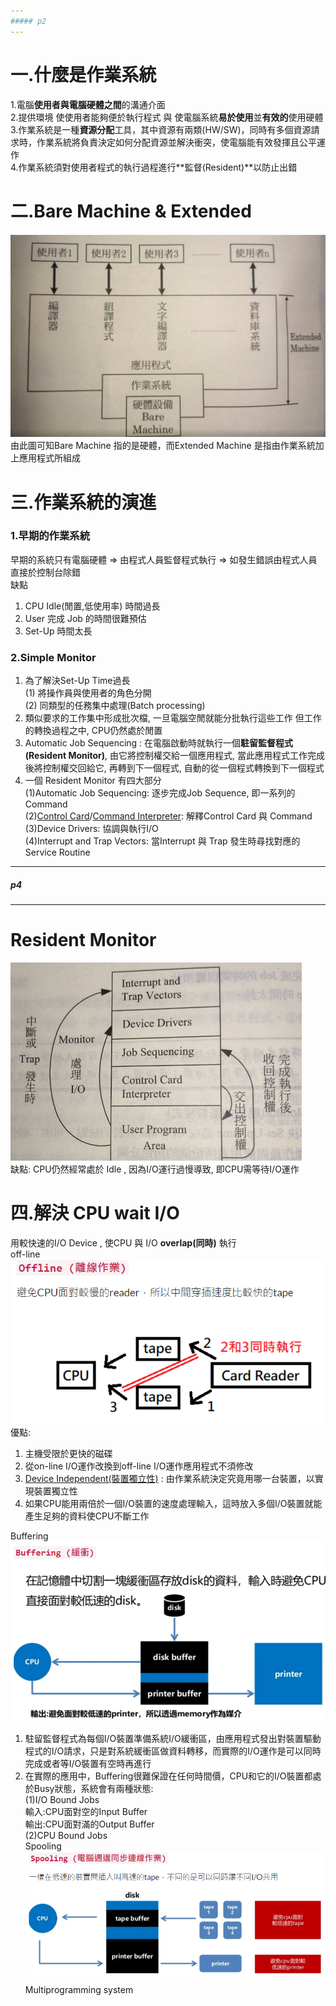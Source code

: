 ```yaml
---
##### p2
---
```

# 一.什麼是作業系統
1.電腦**使用者與電腦硬體之間**的溝通介面  
2.提供環境 使使用者能夠便於執行程式 與 使電腦系統**易於使用**並**有效的**使用硬體  
3.作業系統是一種**資源分配**工具，其中資源有兩類(HW/SW)，同時有多個資源請求時，作業系統將負責決定如何分配資源並解決衝突，使電腦能有效發揮且公平運作    
4.作業系統須對使用者程式的執行過程進行**監督(Resident)**以防止出錯  

# 二.Bare Machine & Extended 
![BareMachgine & Extended](https://raw.githubusercontent.com/chi0220/Image-Space/main/20230304141841.png)  
由此圖可知Bare Machine 指的是硬體，而Extended Machine 是指由作業系統加上應用程式所組成  

# 三.作業系統的演進  
### 1.早期的作業系統  
早期的系統只有電腦硬體 => 由程式人員監督程式執行 => 如發生錯誤由程式人員直接於控制台除錯  
缺點  
1. CPU Idle(閒置,低使用率) 時間過長
2. User 完成 Job 的時間很難預估
3. Set-Up 時間太長

### 2.Simple Monitor
1. 為了解決Set-Up Time過長   
  (1) 將操作員與使用者的角色分開  
  (2) 同類型的任務集中處理(Batch processing)  
2. 類似要求的工作集中形成批次檔, 一旦電腦空閒就能分批執行這些工作  但工作的轉換過程之中, CPU仍然處於閒置   
3. Automatic Job Sequencing : 在電腦啟動時就執行一個**駐留監督程式(Resident Monitor)**, 由它將控制權交給一個應用程式, 當此應用程式工作完成後將控制權交回給它, 再轉到下一個程式, 自動的從一個程式轉換到下一個程式  
4. 一個 Resident Monitor 有四大部分  
  (1)Automatic Job Sequencing: 逐步完成Job Sequence, 即一系列的Command  
  (2)[Control Card](https://www.techopedia.com/definition/5275/controller-card)/[Command Interpreter](https://www.tutorialspoint.com/what-is-the-purpose-of-the-command-interpreter): 解釋Control Card 與 Command  
  (3)Device Drivers: 協調與執行I/O  
  (4)Interrupt and Trap Vectors: 當Interrupt 與 Trap 發生時尋找對應的Service Routine  
  
------
##### p4
---------
# Resident Monitor  
![Resident Monitor](https://raw.githubusercontent.com/chi0220/Image-Space/main/20230303222011.png)   
缺點: CPU仍然經常處於 Idle , 因為I/O運行過慢導致, 即CPU需等待I/O運作  

# 四.解決 CPU wait I/O  
用較快速的I/O Device , 使CPU 與 I/O **overlap(同時)** 執行  
  off-line  
  ![off-line](https://raw.githubusercontent.com/chi0220/Image-Space/main/20230303222534.png)  
  優點:  
  1. 主機受限於更快的磁碟  
  2. 從on-line I/O運作改換到off-line I/O運作應用程式不須修改  
  3. [Device Independent(裝置獨立性)](https://www.easytechjunkie.com/what-is-device-independent.htm) : 由作業系統決定究竟用哪一台裝置，以實現裝置獨立性  
  4. 如果CPU能用兩倍於一個I/O裝置的速度處理輸入，這時放入多個I/O裝置就能產生足夠的資料使CPU不斷工作  
  
  Buffering  
  ![Buffering](https://raw.githubusercontent.com/chi0220/Image-Space/main/20230303222640.png)  
  1. 駐留監督程式為每個I/O裝置準備系統I/O緩衝區，由應用程式發出對裝置驅動程式的I/O請求，只是對系統緩衝區做資料轉移，而實際的I/O運作是可以同時完成或者等I/O裝置有空時再進行  
  2. 在實際的應用中，Buffering很難保證在任何時間價，CPU和它的I/O裝置都處於Busy狀態，系統會有兩種狀態:  
  (1)I/O Bound Jobs  
    輸入:CPU面對空的Input Buffer  
    輸出:CPU面對滿的Output Buffer  
  (2)CPU Bound Jobs   
  Spooling  
  ![Spooling](https://raw.githubusercontent.com/chi0220/Image-Space/main/20230303222603.png)  
  Multiprogramming system  
